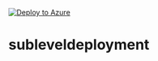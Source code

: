 [![Deploy to Azure](http://azuredeploy.net/deploybutton.png)](https://azuredeploy.net/)

# subleveldeployment
